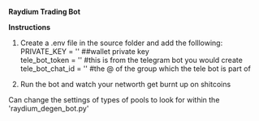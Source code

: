 **Raydium Trading Bot**

**Instructions**

1. Create a .env file in the source folder and add the folllowing:
   <br />PRIVATE_KEY = '' ##wallet private key
  <br /> tele_bot_token = ''  #this is from the telegram bot you would create
  <br /> tele_bot_chat_id = ''  #the @ of the group which the tele bot is part of

3. Run the bot and watch your networth get burnt up on shitcoins

Can change the settings of types of pools to look for within the 'raydium_degen_bot.py'
